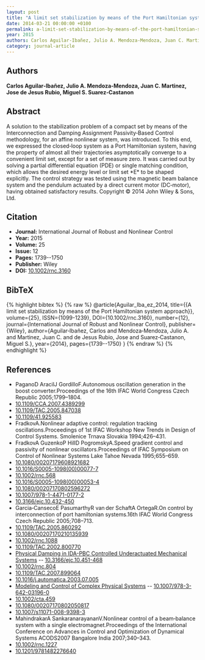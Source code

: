 ```yaml
---
layout: post
title: "A limit set stabilization by means of the Port Hamiltonian system approach"
date: 2014-03-21 00:00:00 +0100
permalink: a-limit-set-stabilization-by-means-of-the-port-hamiltonian-system-approach
year: 2015
authors: Carlos Aguilar‐Ibañez, Julio A. Mendoza‐Mendoza, Juan C. Martinez, Jose de Jesus Rubio, Miguel S. Suarez‐Castanon
category: journal-article
---
```

 
## Authors
**Carlos Aguilar‐Ibañez, Julio A. Mendoza‐Mendoza, Juan C. Martinez, Jose de Jesus Rubio, Miguel S. Suarez‐Castanon**
 
## Abstract
A solution to the stabilization problem of a compact set by means of the Interconnection and Damping Assignment Passivity‐Based Control methodology, for an affine nonlinear system, was introduced. To this end, we expressed the closed‐loop system as a Port Hamiltonian system, having the property of almost all their trajectories asymptotically converge to a convenient limit set, except for a set of measure zero. It was carried out by solving a partial differential equation (PDE) or single matching condition, which allows the desired energy level or limit set \*E\* to be shaped explicitly. The control strategy was tested using the magnetic beam balance system and the pendulum actuated by a direct current motor (DC‐motor), having obtained satisfactory results. Copyright © 2014 John Wiley &amp; Sons, Ltd.
 
## Citation
- **Journal:** International Journal of Robust and Nonlinear Control
- **Year:** 2015
- **Volume:** 25
- **Issue:** 12
- **Pages:** 1739--1750
- **Publisher:** Wiley
- **DOI:** [10.1002/rnc.3160](https://doi.org/10.1002/rnc.3160)
 
## BibTeX
{% highlight bibtex %}
{% raw %}
@article{Aguilar_Iba_ez_2014,
  title={{A limit set stabilization by means of the Port Hamiltonian system approach}},
  volume={25},
  ISSN={1099-1239},
  DOI={10.1002/rnc.3160},
  number={12},
  journal={International Journal of Robust and Nonlinear Control},
  publisher={Wiley},
  author={Aguilar‐Ibañez, Carlos and Mendoza‐Mendoza, Julio A. and Martinez, Juan C. and de Jesus Rubio, Jose and Suarez‐Castanon, Miguel S.},
  year={2014},
  pages={1739--1750}
}
{% endraw %}
{% endhighlight %}
 
## References
- PaganoD AracilJ GordilloF.Autonomous oscillation generation in the boost converter.Proceedings of the 16th IFAC World Congress Czech Republic 2005;1799–1804.
- [10.1109/CCA.2007.4389299](https://doi.org/10.1109/CCA.2007.4389299)
- [10.1109/TAC.2005.847038](https://doi.org/10.1109/TAC.2005.847038)
- [10.1109/41.925583](https://doi.org/10.1109/41.925583)
- FradkovA.Nonlinear adaptive control: regulation tracking oscillations.Proceedings of 1st IFAC Workshop New Trends in Design of Control Systems. Smolenice Trnava Slovakia 1994;426–431.
- FradkovA GuzenkoP HillD PogromskyA.Speed gradient control and passivity of nonlinear oscillators.Proceedings of IFAC Symposium on Control of Nonlinear Systems Lake Tahoe Nevada 1995;655–659.
- [10.1080/00207179608921682](https://doi.org/10.1080/00207179608921682)
- [10.1016/S0005-1098(00)00077-7](https://doi.org/10.1016/S0005-1098(00)00077-7)
- [10.1002/rnc.568](https://doi.org/10.1002/rnc.568)
- [10.1016/S0005-1098(00)00053-4](https://doi.org/10.1016/S0005-1098(00)00053-4)
- [10.1080/00207170802596272](https://doi.org/10.1080/00207170802596272)
- [10.1007/978-1-4471-0177-2](https://doi.org/10.1007/978-1-4471-0177-2)
- [10.3166/ejc.10.432-450](https://doi.org/10.3166/ejc.10.432-450)
- Garcia‐CansecoE PasumarthyR van der SchaftA OrtegaR.On control by interconnection of port hamiltonian systems.16th IFAC World Congress Czech Republic 2005;708–713.
- [10.1109/TAC.2005.860292](https://doi.org/10.1109/TAC.2005.860292)
- [10.1080/00207170210135939](https://doi.org/10.1080/00207170210135939)
- [10.1002/rnc.1088](https://doi.org/10.1002/rnc.1088)
- [10.1109/TAC.2002.800770](https://doi.org/10.1109/TAC.2002.800770)
- [Physical Damping in IDA-PBC Controlled Underactuated Mechanical Systems](physical-damping-in-ida-pbc-controlled-underactuated-mechanical-systems) -- [10.3166/ejc.10.451-468](https://doi.org/10.3166/ejc.10.451-468)
- [10.1002/rnc.804](https://doi.org/10.1002/rnc.804)
- [10.1109/TAC.2007.899064](https://doi.org/10.1109/TAC.2007.899064)
- [10.1016/j.automatica.2003.07.005](https://doi.org/10.1016/j.automatica.2003.07.005)
- [Modeling and Control of Complex Physical Systems](modeling-and-control-of-complex-physical-systems) -- [10.1007/978-3-642-03196-0](https://doi.org/10.1007/978-3-642-03196-0)
- [10.1002/cta.459](https://doi.org/10.1002/cta.459)
- [10.1080/00207170802050817](https://doi.org/10.1080/00207170802050817)
- [10.1007/s11071-008-9398-3](https://doi.org/10.1007/s11071-008-9398-3)
- MahindrakarA SankaranarayananV.Nonlinear control of a beam‐balance system with a single electromagnet.Proceedings of the International Conference on Advances in Control and Optimization of Dynamical Systems ACODS2007 Bangalore India 2007;340–343.
- [10.1002/rnc.1227](https://doi.org/10.1002/rnc.1227)
- [10.1201/9781482276640](https://doi.org/10.1201/9781482276640)

